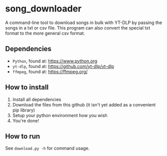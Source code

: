 # song_downloader

A command-line tool to download songs in bulk with YT-DLP by passing the songs in a txt or csv file.
This program can also convert the special txt format to the more general csv format.

## Dependencies

- `Python`, found at: https://www.python.org
- `yt-dlp`, found at: https://github.com/yt-dlp/yt-dlp
- `ffmpeg`, found at: https://ffmpeg.org/

## How to install

1. Install all dependencies
2. Download the files from this github (it isn't yet added as a convenient pip library)
3. Setup your python environment how you wish
4. You're done!

## How to run

See `download.py -h` for command usage.
